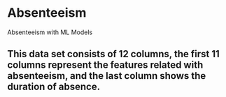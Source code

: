 # Absenteeism
Absenteeism with ML Models
## This data set consists of 12 columns, the first 11 columns represent the features related with absenteeism, and the last column shows the duration of absence.
